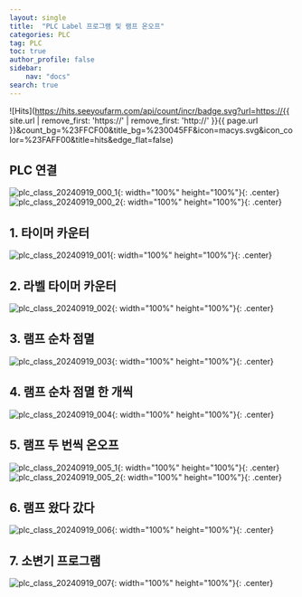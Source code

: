 ```yaml
---
layout: single
title:  "PLC Label 프로그램 및 램프 온오프"
categories: PLC
tag: PLC
toc: true
author_profile: false
sidebar:
    nav: "docs"
search: true
---
```


![Hits](https://hits.seeyoufarm.com/api/count/incr/badge.svg?url=https://{{ site.url | remove_first: 'https://' | remove_first: 'http://' }}{{ page.url }}&count_bg=%23FFCF00&title_bg=%230045FF&icon=macys.svg&icon_color=%23FAFF00&title=hits&edge_flat=false)

## PLC 연결  
![plc_class_20240919_000_1](/images/2024-09-19-PLC_class/plc_class_20240919_000_1.png){: width="100%" height="100%"}{: .center}  
![plc_class_20240919_000_2](/images/2024-09-19-PLC_class/plc_class_20240919_000_2.png){: width="100%" height="100%"}{: .center}  

## 1. 타이머 카운터  

![plc_class_20240919_001](/images/2024-09-19-PLC_class/plc_class_20240919_001.PNG){: width="100%" height="100%"}{: .center}  

## 2. 라벨 타이머 카운터  

![plc_class_20240919_002](/images/2024-09-19-PLC_class/plc_class_20240919_002.PNG){: width="100%" height="100%"}{: .center}  

## 3. 램프 순차 점멸  

![plc_class_20240919_003](/images/2024-09-19-PLC_class/plc_class_20240919_003.PNG){: width="100%" height="100%"}{: .center}  

## 4. 램프 순차 점멸 한 개씩  

![plc_class_20240919_004](/images/2024-09-19-PLC_class/plc_class_20240919_004.PNG){: width="100%" height="100%"}{: .center}  

## 5. 램프 두 번씩 온오프  

![plc_class_20240919_005_1](/images/2024-09-19-PLC_class/plc_class_20240919_005_1.PNG){: width="100%" height="100%"}{: .center}  
![plc_class_20240919_005_2](/images/2024-09-19-PLC_class/plc_class_20240919_005_2.PNG){: width="100%" height="100%"}{: .center}  

## 6. 램프 왔다 갔다  

![plc_class_20240919_006](/images/2024-09-19-PLC_class/plc_class_20240919_006.PNG){: width="100%" height="100%"}{: .center}  

## 7. 소변기 프로그램  

![plc_class_20240919_007](/images/2024-09-19-PLC_class/plc_class_20240919_007.PNG){: width="100%" height="100%"}{: .center}  